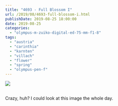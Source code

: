 ```yaml
---
title: "4693 - Full Blossom I"
url: /2019/08/4693-full-blossom-i.html
publishDate: 2019-08-25 18:00:00
date: 2019-08-25
categories: 
  - "olympus-m-zuiko-digital-ed-75-mm-f1-8"
tags: 
  - "austria"
  - "carinthia"
  - "karnten"
  - "villach"
  - "flower"
  - "spring"
  - "olympus-pen-f"
---
```

<div class="container">
<div class="center"><a target="_blank" href="https://d25zfm9zpd7gm5.cloudfront.net/1200x1200/2018/20180420_145555_lr.jpg"><img class="webfeedsFeaturedVisual" src="https://d25zfm9zpd7gm5.cloudfront.net/0600x0600/2018/20180420_145555_lr.jpg" /></a></div>
</div>
<br />

Crazy, huh? I could look at this image the whole day.